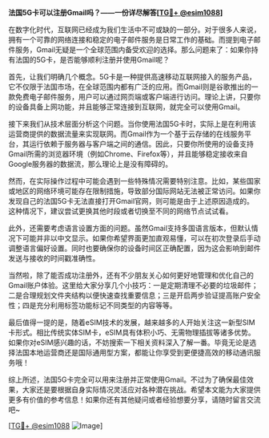 **法国5G卡可以注册Gmail吗？——一份详尽解答[[TG💪+ @esim1088](https://t.me/s/esim1088)]**

在数字化时代，互联网已经成为我们生活中不可或缺的一部分。对于很多人来说，拥有一个可靠的网络连接和稳定的电子邮件服务是日常工作的基础。而提到电子邮件服务，Gmail无疑是一个全球范围内备受欢迎的选择。那么问题来了：如果你持有法国的5G卡，是否能够顺利注册并使用Gmail呢？

首先，让我们明确几个概念。5G卡是一种提供高速移动互联网接入的服务产品，它不仅限于法国市场，在全球范围内都有广泛的应用。而Gmail则是谷歌推出的一款免费电子邮件服务，用户可以通过网页端或客户端进行访问。理论上讲，只要你的设备具备上网功能，并且能够正常连接到互联网，就完全可以使用Gmail。

接下来我们从技术层面分析这个问题。当你使用法国5G卡时，实际上是在利用该运营商提供的数据流量来实现联网。而Gmail作为一个基于云存储的在线服务平台，其运行依赖于服务器与客户端之间的通信。因此，只要你所使用的设备支持Gmail所需的浏览器环境（例如Chrome、Firefox等），并且能够稳定接收来自Google服务器的数据流，那么理论上是没有障碍的。

然而，在实际操作过程中可能会遇到一些特殊情况需要特别注意。比如，某些国家或地区的网络环境可能存在限制措施，导致部分国际网站无法被正常访问。如果你发现自己的法国5G卡无法直接打开Gmail官网，则可能是由于上述原因造成的。这种情况下，建议尝试更换其他时段或者切换至不同的网络节点试试看。

此外，还需要考虑语言设置方面的问题。虽然Gmail支持多国语言版本，但默认情况下可能并非以中文显示。如果你希望界面更加直观易懂，可以在初次登录后手动调整语言偏好设置。同时也要确保你的设备时间区正确配置，因为这会影响到邮件发送与接收的时间戳准确性。

当然啦，除了能否成功注册外，还有不少朋友关心如何更好地管理和优化自己的Gmail账户体验。这里给大家分享几个小技巧：一是定期清理不必要的垃圾邮件；二是合理规划文件夹结构以便快速查找重要信息；三是开启两步验证提高账户安全性；四是充分利用标签功能标记不同类型的内容等等。

最后值得一提的是，随着eSIM技术的发展，越来越多的人开始关注这一新型SIM卡形式。相比传统实体SIM卡，eSIM具有体积小巧、无需物理插拔等诸多优势。如果你对eSIM感兴趣的话，不妨搜索一下相关资料深入了解一番。毕竟无论是选择法国本地运营商还是国际通用型方案，都能让你享受到更便捷高效的移动通讯服务哦！

综上所述，法国5G卡完全可以用来注册并正常使用Gmail。不过为了确保最佳效果，大家还是要根据自身实际情况灵活应对各种潜在挑战。希望本文能为大家提供更多有价值的参考信息！如果你还有其他疑问或者经验想要分享，请随时留言交流吧~

[[TG💪+ @esim1088](https://t.me/s/esim1088) ![Image](https://i.postimg.cc/4NQfJmqS/Snipaste-2025-05-13-00-14-12.png)]